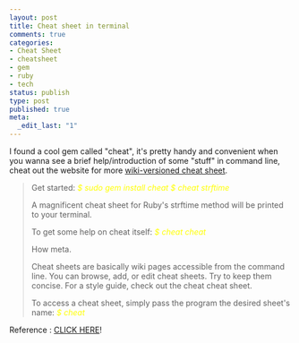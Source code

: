 ```yaml
--- 
layout: post
title: Cheat sheet in terminal
comments: true
categories: 
- Cheat Sheet
- cheatsheet
- gem
- ruby
- tech
status: publish
type: post
published: true
meta: 
  _edit_last: "1"
---
```

I found a cool gem called "cheat", it's pretty handy and convenient when you wanna see a brief help/introduction of some "stuff" in command line, cheat out the website for more <a href="http://cheat.errtheblog.com/b">wiki-versioned cheat sheet</a>.

<blockquote>
Get started:
<i style="color:yellow">$ sudo gem install cheat
$ cheat strftime</i>

A magnificent cheat sheet for Ruby's strftime method will be printed to your terminal.

To get some help on cheat itself:
<i style="color:yellow">$ cheat cheat</i>

How meta.

Cheat sheets are basically wiki pages accessible from the command line. You can browse, add, or edit cheat sheets. Try to keep them concise. For a style guide, check out the cheat cheat sheet.

To access a cheat sheet, simply pass the program the desired sheet's name:
<i style="color:yellow">$ cheat <sheet name></i>
</blockquote>

Reference : <a href="http://cheat.errtheblog.com/">CLICK HERE</a>!
